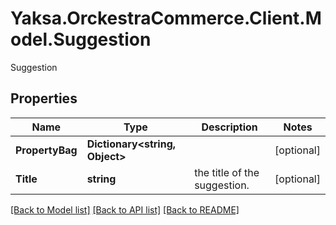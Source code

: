 # Yaksa.OrckestraCommerce.Client.Model.Suggestion
Suggestion

## Properties

Name | Type | Description | Notes
------------ | ------------- | ------------- | -------------
**PropertyBag** | **Dictionary&lt;string, Object&gt;** |  | [optional] 
**Title** | **string** | the title of the suggestion. | [optional] 

[[Back to Model list]](../README.md#documentation-for-models) [[Back to API list]](../README.md#documentation-for-api-endpoints) [[Back to README]](../README.md)

